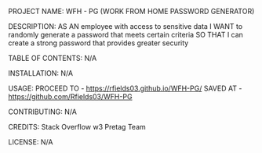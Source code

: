 PROJECT NAME:
    WFH - PG (WORK FROM HOME PASSWORD GENERATOR)

DESCRIPTION:
    AS AN employee with access to sensitive data
    I WANT to randomly generate a password that meets certain criteria
    SO THAT I can create a strong password that provides greater security

TABLE OF CONTENTS:
    N/A

INSTALLATION:
    N/A

USAGE:
    PROCEED TO - https://rfields03.github.io/WFH-PG/
    SAVED AT - https://github.com/Rfields03/WFH-PG

CONTRIBUTING:
    N/A

CREDITS:
    Stack Overflow
    w3
    Pretag Team
    

LICENSE:
    N/A
